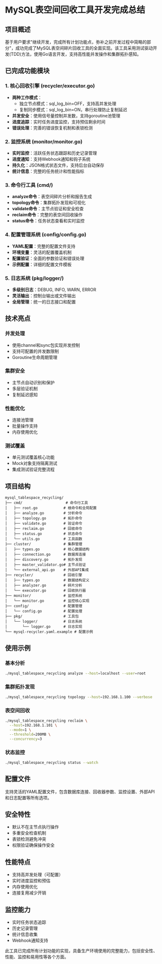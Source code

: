 # MySQL表空间回收工具开发完成总结

## 项目概述

基于用户要求"继续开发，完成所有计划功能点，弥补之前开发过程中简略的部分"，成功完成了MySQL表空间碎片回收工具的全面实现。该工具采用测试驱动开发(TDD)方法，使用Go语言开发，支持高性能并发操作和集群拓扑感知。

## 已完成功能模块

### 1. 核心回收引擎 (recycler/executor.go)
- **两种工作模式**：
  - 独立节点模式：sql_log_bin=OFF，支持高并发处理
  - 复制同步模式：sql_log_bin=ON，串行处理防止复制延迟
- **并发安全**：使用信号量控制并发数，支持goroutine池管理
- **进度追踪**：实时任务进度监控，支持预估剩余时间
- **错误处理**：完善的错误恢复机制和表锁检测

### 2. 监控系统 (monitor/monitor.go)
- **实时监控**：活跃任务状态跟踪和历史记录管理
- **进度通知**：支持Webhook通知和钩子系统
- **持久化**：JSON格式状态文件，支持后台自动保存
- **统计信息**：完整的任务统计和性能指标

### 3. 命令行工具 (cmd/)
- **analyze命令**：表空间碎片分析和报告生成
- **topology命令**：集群拓扑发现和可视化
- **validate命令**：主节点验证和安全检查
- **reclaim命令**：完整的表空间回收操作
- **status命令**：任务状态查看和实时监控

### 4. 配置管理系统 (config/config.go)
- **YAML配置**：完整的配置文件支持
- **环境变量**：灵活的配置覆盖机制
- **配置验证**：全面的参数验证和错误处理
- **示例配置**：详细的配置文件模板

### 5. 日志系统 (pkg/logger/)
- **多级别日志**：DEBUG, INFO, WARN, ERROR
- **灵活输出**：控制台输出或文件输出
- **全局管理**：统一的日志接口和配置

## 技术亮点

### 并发处理
- 使用channel和sync包实现并发控制
- 支持可配置的并发数限制
- Goroutine生命周期管理

### 集群安全
- 主节点自动识别和保护
- 多层验证机制
- 复制延迟感知

### 性能优化
- 连接池管理
- 批量操作支持
- 内存使用优化

### 测试覆盖
- 单元测试覆盖核心功能
- Mock对象支持隔离测试
- 集成测试验证完整流程

## 项目结构

```
mysql_tablespace_recycling/
├── cmd/                    # 命令行工具
│   ├── root.go            # 根命令和全局配置
│   ├── analyze.go         # 分析命令
│   ├── topology.go        # 拓扑命令
│   ├── validate.go        # 验证命令
│   ├── reclaim.go         # 回收命令
│   ├── status.go          # 状态命令
│   └── utils.go           # 工具函数
├── cluster/               # 集群管理
│   ├── types.go           # 核心数据结构
│   ├── connection.go      # 数据库连接
│   ├── discovery.go       # 拓扑发现
│   ├── master_validator.go# 主节点验证
│   └── external_api.go    # 外部API集成
├── recycler/              # 回收引擎
│   ├── types.go           # 数据结构定义
│   ├── analyzer.go        # 碎片分析
│   └── executor.go        # 回收执行器
├── monitor/               # 监控系统
│   └── monitor.go         # 监控核心实现
├── config/                # 配置管理
│   └── config.go          # 配置处理
├── pkg/                   # 工具包
│   └── logger/            # 日志系统
│       └── logger.go      # 日志实现
└── mysql-recycler.yaml.example # 配置示例
```

## 使用示例

### 基本分析
```bash
./mysql_tablespace_recycling analyze --host=localhost --user=root
```

### 集群拓扑发现
```bash
./mysql_tablespace_recycling topology --host=192.168.1.100 --verbose
```

### 表空间回收
```bash
./mysql_tablespace_recycling reclaim \
  --host=192.168.1.101 \
  --mode=1 \
  --threshold=200MB \
  --concurrency=3
```

### 状态监控
```bash
./mysql_tablespace_recycling status --watch
```

## 配置文件
支持灵活的YAML配置文件，包含数据库连接、回收器参数、监控设置、外部API和日志配置等所有选项。

## 安全特性
- 默认不在主节点执行操作
- 多重安全检查机制
- 表锁检测避免冲突
- 权限验证确保操作安全

## 性能特点
- 支持高并发处理（可配置）
- 实时进度监控和预估
- 内存使用优化
- 连接复用减少开销

## 监控能力
- 实时任务状态追踪
- 历史记录管理
- 统计信息收集
- Webhook通知支持

此工具已完成所有计划功能的实现，具备生产环境使用的完整能力，包括安全性、性能、监控和易用性等各个方面。